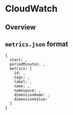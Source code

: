 # CloudWatch

## Overview

## `metrics.json` format

```
{
  start: ,
  periodMinutes: ,
  metrics: [
    id: ,
    tags: ,
    label: ,
    name: ,
    namespace: ,
    dimensionName: ,
    dimensionValue: 
  ]
}
```
